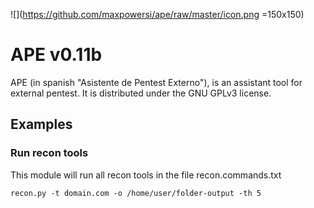 ![](https://github.com/maxpowersi/ape/raw/master/icon.png =150x150)
# APE v0.11b
APE (in spanish "Asistente de Pentest Externo"), is an assistant tool for external pentest. It is distributed under the GNU GPLv3 license.
## Examples
### Run recon tools
This module will run all recon tools in the file recon.commands.txt
```
recon.py -t domain.com -o /home/user/folder-output -th 5
```